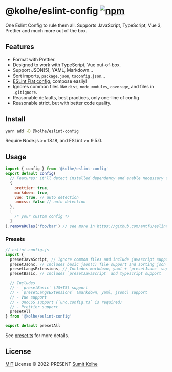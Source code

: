 # @kolhe/eslint-config [![npm](https://img.shields.io/npm/v/@kolhe/eslint-config.svg)](https://npmjs.com/package/@kolhe/eslint-config)

One Eslint Config to rule them all. Supports JavaScript, TypeScript, Vue 3, Prettier and much more out of the box.

## Features

- Format with Prettier.
- Designed to work with TypeScript, Vue out-of-box.
- Support JSON(5), YAML, Markdown...
- Sort imports, `package.json`, `tsconfig.json`...
- [ESLint Flat config](https://eslint.org/docs/latest/use/configure/configuration-files-new), compose easily!
- Ignores common files like `dist`, `node_modules`, `coverage`, and files in `.gitignore`.
- Reasonable defaults, best practices, only one-line of config
- Reasonable strict, but with better code quality.

## Install

```bash
yarn add -D @kolhe/eslint-config
```

Require Node.js >= 18.18, and ESLint >= 9.5.0.

## Usage

```js
import { config } from '@kolhe/eslint-config'
export default config(
  // Features: it'll detect installed dependency and enable necessary features automatically
  {
    prettier: true,
    markdown: true,
    vue: true, // auto detection
    unocss: false // auto detection
  },
  [
    /* your custom config */
  ]
).removeRules('foo/bar') // see more in https://github.com/antfu/eslint-flat-config-utils
```

### Presets

```js
// eslint.config.js
import {
  presetJavaScript, // Ignore common files and include javascript support
  presetJsonc, // Includes basic json(c) file support and sorting json keys
  presetLangsExtensions, // Includes markdown, yaml + `presetJsonc` support
  presetBasic, // Includes `presetJavaScript` and typescript support

  // Includes
  // - `presetBasic` (JS+TS) support
  // - `presetLangsExtensions` (markdown, yaml, jsonc) support
  // - Vue support
  // - UnoCSS support (`uno.config.ts` is required)
  // - Prettier support
  presetAll
} from '@kolhe/eslint-config'

export default presetAll
```

See [preset.ts](./src/presets.ts) for more details.

## License

[MIT](./LICENSE) License © 2022-PRESENT [Sumit Kolhe](https://github.com/kolhe)

